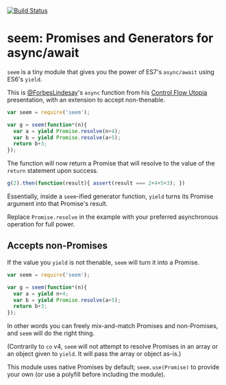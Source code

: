 [![Build Status](https://travis-ci.org/shimaore/seem.svg?branch=master)](https://travis-ci.org/shimaore/seem)

seem: Promises and Generators for async/await
=============================================

`seem` is a tiny module that gives you the power of ES7's `async/await` using ES6's `yield`.

This is [@ForbesLindesay](https://github.com/ForbesLindesay)'s `async` function from his [Control Flow Utopia](http://pag.forbeslindesay.co.uk/) presentation, with an extension to accept non-thenable.

```javascript
var seem = require('seem');

var g = seem(function*(n){
  var a = yield Promise.resolve(n+4);
  var b = yield Promise.resolve(a+5);
  return b+3;
});
```

The function will now return a Promise that will resolve to the value of the `return` statement upon success.

```javascript
g(2).then(function(result){ assert(result === 2+4+5+3); })
```

Essentially, inside a `seem`-ified generator function, `yield` turns its Promise argument into that Promise's result.

Replace `Promise.resolve` in the example with your preferred asynchronous operation for full power.

Accepts non-Promises
--------------------

If the value you `yield` is not thenable, `seem` will turn it into a Promise.

```javascript
var seem = require('seem');

var g = seem(function*(n){
  var a = yield n+4;
  var b = yield Promise.resolve(a+5);
  return b+3;
});
```

In other words you can freely mix-and-match Promises and non-Promises, and `seem` will do the right thing.

(Contrarily to `co` v4, `seem` will not attempt to resolve Promises in an array or an object given to `yield`. It will pass the array or object as-is.)

This module uses native Promises by default; `seem.use(Promise)` to provide your own (or use a polyfill before including the module).
